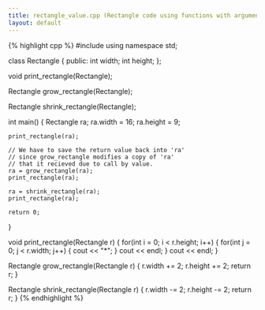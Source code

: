 ```yaml
---
title: rectangle_value.cpp (Rectangle code using functions with arguments passed by value)
layout: default
---
```


{% highlight cpp %}
#include<iostream>
using namespace std;

class Rectangle
{
    public:
        int width;
        int height;
};

void print_rectangle(Rectangle);

Rectangle grow_rectangle(Rectangle);

Rectangle shrink_rectangle(Rectangle);

int main() {
    Rectangle ra;
    ra.width = 16;
    ra.height = 9;

    print_rectangle(ra);

    // We have to save the return value back into 'ra'
    // since grow_rectangle modifies a copy of 'ra'
    // that it recieved due to call by value.
    ra = grow_rectangle(ra);
    print_rectangle(ra);

    ra = shrink_rectangle(ra);
    print_rectangle(ra);

    return 0;
}


void print_rectangle(Rectangle r)
{
    for(int i = 0; i < r.height; i++)
    {
        for(int j = 0; j < r.width; j++)
        {
            cout << "*";
        }
        cout << endl;
    }
    cout << endl;
}

Rectangle grow_rectangle(Rectangle r)
{
    r.width += 2;
    r.height += 2;
    return r;
}

Rectangle shrink_rectangle(Rectangle r)
{
    r.width -= 2;
    r.height -= 2;
    return r;
}
{% endhighlight %}
